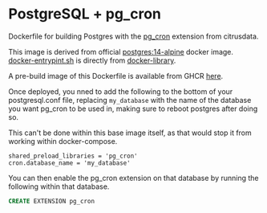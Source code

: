 # PostgreSQL + pg_cron

Dockerfile for building Postgres with the [pg_cron](https://github.com/citusdata/pg_cron) extension from citrusdata.

This image is derived from official [postgres:14-alpine](https://hub.docker.com/_/postgres) docker image. [docker-entrypint.sh](docker-entrypoint.sh) is directly from [docker-library](https://github.com/docker-library/postgres/blob/master/14/alpine/docker-entrypoint.sh).

A pre-build image of this Dockerfile is available from GHCR [here](https://github.com/ChrisLovering/psql_pg_cron/pkgs/container/psql_pg_cron).

Once deployed, you nned to add the following to the bottom of your postgresql.conf file, replacing `my_database` with the name of the database you want pg_cron to be used in, making sure to reboot postgres after doing so.

This can't be done within this base image itself, as that would stop it from working within docker-compose.

```
shared_preload_libraries = 'pg_cron'
cron.database_name = 'my_database'
```

You can then enable the pg_cron extension on that database by running the following within that database. 

```sql
CREATE EXTENSION pg_cron
```
